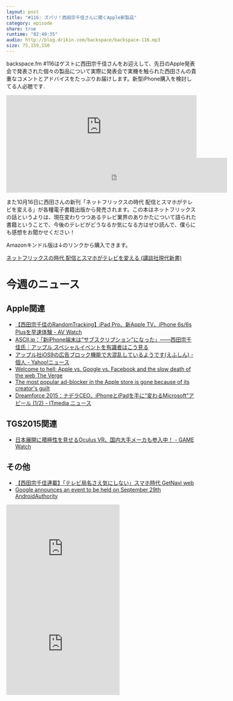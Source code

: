 ```yaml
---
layout: post
title: "#116: ズバリ！西田宗千佳さんに聞くApple新製品"
category: episode
share: true
runtime: "02:40:35"
audio: http://blog.drikin.com/backspace/backspace-116.mp3
size: 75,159,150
---
```


backspace.fm #116はゲストに西田宗千佳さんをお迎えして、先日のApple発表会で発表された個々の製品について実際に発表会で実機を触られた西田さんの貴重なコメントとアドバイスをたっぷりお届けします。新型iPhone購入を検討してる人必聴です.

<iframe width="100%" height="166" scrolling="no" frameborder="no" src="https://w.soundcloud.com/player/?url=https%3A//api.soundcloud.com/tracks/224827719&amp;color=ff5500&amp;auto_play=false&amp;hide_related=false&amp;show_comments=true&amp;show_user=true&amp;show_reposts=false"></iframe>

<iframe src="http://backspace.fm/subscribes.html" width="116%" height="92" scrolling="no" frameborder="0"></iframe>

また10月16日に西田さんの新刊「ネットフリックスの時代 配信とスマホがテレビを変える」が各種電子書籍出版から発売されます。この本はネットフリックスの話というよりは、現在変わりつつあるテレビ業界のありかたについて語られた書籍ということで、今後のテレビがどうなるか気になる方はぜひ読んで、僕らにも感想をお聞かせください！

Amazonキンドル版は↓のリンクから購入できます。

<a href="http://www.amazon.co.jp/gp/product/4062883406/ref=as_li_ss_tl?ie=UTF8&camp=247&creative=7399&creativeASIN=4062883406&linkCode=as2&tag=driftking-22">ネットフリックスの時代 配信とスマホがテレビを変える (講談社現代新書)</a>

# 今週のニュース

## Apple関連
- [【西田宗千佳のRandomTracking】iPad Pro、新Apple TV、iPhone 6s/6s Plusを早速体験 - AV Watch](http://av.watch.impress.co.jp/docs/series/rt/20150910_720443.html)
- [ASCII.jp：「新iPhone端末は“サブスクリプション”になった」――西田宗千佳氏｜アップル スペシャルイベントを有識者はこう見る](http://ascii.jp/elem/000/001/049/1049015/)
- [アップル社iOS9の広告ブロック機能で大混乱しているようです(えふしん) - 個人 - Yahoo!ニュース](http://bylines.news.yahoo.co.jp/fshin2000/20150919-00049653/)
- [Welcome to hell: Apple vs. Google vs. Facebook and the slow death of the web  The Verge](http://www.theverge.com/2015/9/17/9338963/welcome-to-hell-apple-vs-google-vs-facebook-and-the-slow-death-of-the-web)
- [The most popular ad-blocker in the Apple store is gone because of its creator's guilt](http://mashable.com/2015/09/18/peace-out/#OwUWHqTn_8kC)
- [Dreamforce 2015：ナデラCEO、iPhoneとiPadを手に“変わるMicrosoft”アピール (1/2) - ITmedia ニュース](http://www.itmedia.co.jp/news/articles/1509/18/news139.html)

## TGS2015関連
- [日本展開に積極性を見せるOculus VR、国内大手メーカも参入中！ - GAME Watch](http://game.watch.impress.co.jp/docs/news/20150919_722095.html)

## その他
- [【西田宗千佳連載】「テレビ局名さえ気にしない」スマホ時代  GetNavi web](http://getnavi.jp/6872)
- [Google announces an event to be held on September 29th  AndroidAuthority](http://www.androidauthority.com/google-event-for-september-29th-643212/)


<iframe src="http://rcm-fe.amazon-adsystem.com/e/cm?t=driftking-22&o=9&p=12&l=bn1&mode=videogames-jp&browse=637394&fc1=000000&lt1=_blank&lc1=3366FF&bg1=FFFFFF&f=ifr" marginwidth="0" marginheight="0" width="300" height="252" border="0" frameborder="0" style="border:none;" scrolling="no"></iframe>
<iframe src="http://rcm-fe.amazon-adsystem.com/e/cm?t=driftking-22&o=9&p=12&l=bn1&mode=computers-jp&browse=2127211690&fc1=000000&lt1=_blank&lc1=3366FF&bg1=FFFFFF&f=ifr" marginwidth="0" marginheight="0" width="300" height="252" border="0" frameborder="0" style="border:none;" scrolling="no"></iframe>
